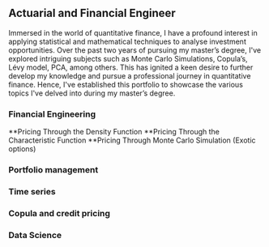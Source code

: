 ## Actuarial and Financial Engineer
Immersed in the world of quantitative finance, I have a profound interest in applying statistical and mathematical techniques to analyse investment opportunities. Over the past two years of pursuing my master’s degree, I've explored intriguing subjects such as Monte Carlo Simulations, Copula’s, Lévy model, PCA, among others. This has ignited a keen desire to further develop my knowledge and pursue a professional journey in quantitative finance. Hence, I've established this portfolio to showcase the various topics I've delved into during my master’s degree.

###  Financial Engineering 
**Pricing Through the Density Function
**Pricing Through the Characteristic Function
**Pricing Through Monte Carlo Simulation (Exotic options)

###  Portfolio management 

###  Time series

###  Copula and credit pricing

###  Data Science 
